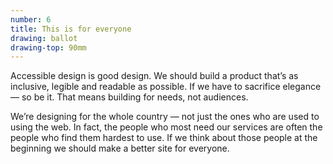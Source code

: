 ```yaml
---
number: 6
title: This is for everyone
drawing: ballot
drawing-top: 90mm
---
```


Accessible design is good design. We should build a product that’s as inclusive, legible and readable as possible. If we have to sacrifice elegance — so be it. That means building for needs, not audiences.

We’re designing for the whole country — not just the ones who are used to using the web. In fact, the people who most need our services are often the people who find them hardest to use. If we think about those people at the beginning we should make a better site for everyone.
